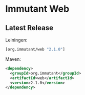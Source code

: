 # Immutant Web

## Latest Release

Leiningen:

``` clj
[org.immutant/web "2.1.0"]
```

Maven:

``` xml
<dependency>
  <groupId>org.immutant</groupId>
  <artifactId>web</artifactId>
  <version>2.1.0</version>
</dependency>
```
